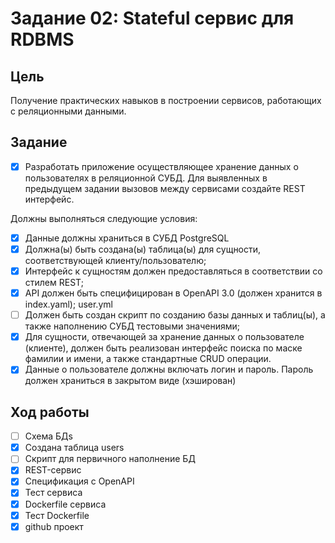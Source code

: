 # Задание 02: Stateful сервис для RDBMS
## Цель
Получение практических навыков в построении сервисов, работающих с
реляционными данными.
## Задание
- [x] Разработать приложение осуществляющее хранение данных о пользователях в реляционной СУБД. Для выявленных в предыдущем задании вызовов между сервисами создайте REST интерфейс.

Должны выполняться следующие условия:
- [x] Данные должны храниться в СУБД PostgreSQL
- [x] Должна(ы) быть создана(ы) таблица(ы) для сущности, соответствующей
клиенту/пользователю;
- [x] Интерфейс к сущностям должен предоставляться в соответствии со стилем REST;
- [x] API должен быть специфицирован в OpenAPI 3.0 (должен хранится в index.yaml);
    user.yml
- [ ] Должен быть создан скрипт по созданию базы данных и таблиц(ы), а также
наполнению СУБД тестовыми значениями;
- [x] Для сущности, отвечающей за хранение данных о пользователе (клиенте),
должен быть реализован интерфейс поиска по маске фамилии и имени, а также
стандартные CRUD операции.
- [x] Данные о пользователе должны включать логин и пароль. Пароль должен
храниться в закрытом виде (хэширован)

## Ход работы

- [ ] Схема БДs
- [x] Создана таблица users
- [ ] Cкрипт для первичного наполнение БД
- [x] REST-сервис
- [x] Cпецификация с OpenAPI
- [x] Тест сервиса
- [x] Dockerfile сервиса
- [x] Тест Dockerfile
- [x] github проект